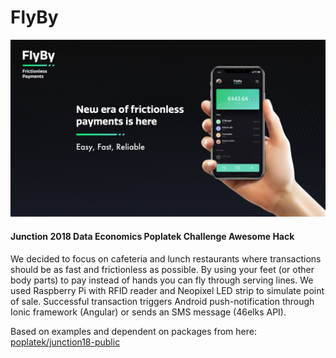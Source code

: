 # FlyBy
![cover picture](./flyby.png)
#### Junction 2018 Data Economics Poplatek Challenge Awesome Hack

We decided to focus on cafeteria and lunch restaurants where transactions should be as fast and frictionless as possible. By using your feet (or other body parts) to pay instead of hands you can fly through serving lines.
We used Raspberry Pi with RFID reader and Neopixel LED strip to simulate point of sale. Successful transaction triggers Android push-notification through Ionic framework (Angular) or sends an SMS message (46elks API).

Based on examples and dependent on packages from here: [poplatek/junction18-public](https://github.com/poplatek/junction18-public)
